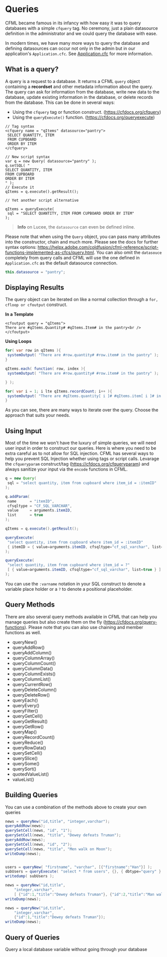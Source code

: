 # Queries

CFML became famous in its infancy with how easy it was to query databases with a simple `cfquery` tag. No ceremony, just a plain datasource definition in the administrator and we could query the database with ease.

In modern times, we have many more ways to query the database and defining datasources can occur not only in the admin but in our application's `Application.cfc`. See [Application.cfc](/applicationcfc.md) for more information.

## What is a query?

A query is a request to a database. It returns a CFML `query` object containing a **recordset** and other metadata information about the query. The query can ask for information from the database, write new data to the database, update existing information in the database, or delete records from the database. This can be done in several ways:

* Using the `cfquery` tag or function construct. (https://cfdocs.org/cfquery)
* Using the `queryExecute()` function. (https://cfdocs.org/queryexecute)

```
// Tag syntax
<cfquery name = "qItems" datasource="pantry"> 
 SELECT QUANTITY, ITEM 
 FROM CUPBOARD 
 ORDER BY ITEM 
</cfquery> 

// New script syntax
var q = new Query( datasource="pantry" );
q.setSQL( "
SELECT QUANTITY, ITEM 
FROM CUPBOARD
ORDER BY ITEM
" );
// Execute it
qItems = q.execute().getResult();  

// Yet another script alternative

qItems = queryExecute( 
 sql = "SELECT QUANTITY, ITEM FROM CUPBOARD ORDER BY ITEM"
);

```

> **Info** on Lucee, the `datasource` can even be defined inline.

Please note that when using the `Query` object, you can pass many attributes into the constructor, chain and much more.  Please see the docs for further syntax options: https://helpx.adobe.com/coldfusion/cfml-reference/script-functions-implemented-as-cfcs/query.html.  You can also omit the `datasouce` completely from query calls and CFML will use the one defined in `Application.cfc` as the default datasource connection.

```java
this.datasource = "pantry";
```

## Displaying Results

The query object can be iterated on like a normal collection through a `for, cfloop or cfoutput` construct.

**In a Template**

```
<cfoutput query = "qItems">
There are #qItems.Quantity# #qItems.Item# in the pantry<br />
</cfoutput>
```

**Using Loops**

```java
for( var row in qItems ){
 systemOutput( "There are #row.quantity# #row.item# in the pantry" );
}

qItems.each( function( row, index ){
 systemOutput( "There are #row.quantity# #row.item# in the pantry" );

} );

for( var i = 1; i lte qItems.recordCount; i++ ){
 systemOutput( "There are #qItems.quantity[ i ]# #qItems.item[ i ]# in the pantry" );
}
```

As you can see, there are many ways to iterate over the query. Choose the approach that suits your needs.

## Using Input

Most of the time we won't have the luxury of simple queries, we will need user input in order to construct our queries.  Here is where you need to be extra careful as to not allow for SQL injection.  CFML has several ways to help you prevent SQL Injection whether using tags or script calls.  Levarage the `cfqueryparam` construct/tag (https://cfdocs.org/cfqueryparam) and always sanitize your input via the `encode` functions in CFML.

```java
q = new Query(
 sql = "select quantity, item from cupboard where item_id = :itemID"
);

q.addParam( 
 name      = "itemID",
 cfsqltype = "CF_SQL_VARCHAR",
 value     = arguments.itemID,
 list      = true
);

qItems = q.execute().getResult(); 

queryExecute(
 "select quantity, item from cupboard where item_id = :itemID"
 { itemID = { value=arguments.itemID, cfsqltype="cf_sql_varchar", list=true } }
);

queryExecute(
 "select quantity, item from cupboard where item_id = ?"
 [ { value=arguments.itemID, cfsqltype="cf_sql_varchar", list=true } ]
);

```

You can use the `:varname` notation in your SQL construct to denote a variable place holder or a `?` to denote a positional placeholder.

## Query Methods

There are also several query methods available in CFML that can help you manage queries but also create them on the fly (https://cfdocs.org/query-functions). Please note that you can also use chaining and member functions as well.

* queryNew()
* queryAddRow()
* queryAddColumn()
* queryColumnArray()
* queryColumnCount()
* queryColumnData()
* queryColumnExists()
* queryColumnList()
* queryCurrentRow()
* queryDeleteColumn()
* queryDeleteRow()
* queryEach()
* queryEvery()
* queryFilter()
* queryGetCell()
* queryGetResult()
* queryGetRow()
* queryMap()
* queryRecordCount()
* queryReduce()
* queryRowData()
* querySetCell()
* querySlice()
* querySome()
* querySort()
* quotedValueList()
* valueList()

## Building Queries

You can use a combination of the methods above to create your own queries

```java
news = queryNew("id,title", "integer,varchar");
queryAddRow(news);
querySetCell(news, "id", "1");
querySetCell(news, "title", "Dewey defeats Truman");
queryAddRow(news);
querySetCell(news, "id", "2");
querySetCell(news, "title", "Men walk on Moon");
writeDump(news);


users = queryNew( "firstname", "varchar", [{"firstname":"Han"}] );
subUsers = queryExecute( "select * from users", {}, { dbtype="query" } );
writedump( subUsers ); 

news = queryNew("id,title",
    "integer,varchar",
    [ {"id":1,"title":"Dewey defeats Truman"}, {"id":2,"title":"Man walks on Moon"} ]);
writeDump(news);

news = queryNew("id,title",
    "integer,varchar",
    {"id":1,"title":"Dewey defeats Truman"});
writeDump(news);

```


## Query of Queries

Query a local database variable without going through your database

```java

```